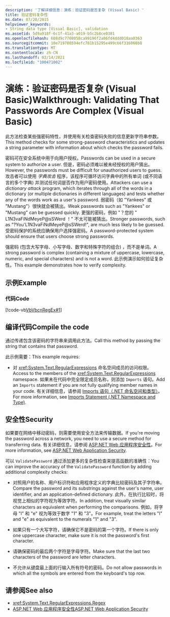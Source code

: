 ```yaml
---
description: '了解详细信息：演练：验证密码是否复杂 (Visual Basic) '
title: 验证密码复杂性
ms.date: 07/20/2015
helpviewer_keywords:
- String data type [Visual Basic], validation
ms.assetid: 5d9a918f-6c1f-41a3-a019-b5c2b8ce0381
ms.openlocfilehash: 608d9c7708058ca99196f2a06fd4ddd018aa0363
ms.sourcegitcommit: 10e719780594efc781b15295e499c66f316068b8
ms.translationtype: MT
ms.contentlocale: zh-CN
ms.lasthandoff: 02/14/2021
ms.locfileid: "100471002"
---
```

# <a name="walkthrough-validating-that-passwords-are-complex-visual-basic"></a><span data-ttu-id="3e345-103">演练：验证密码是否复杂 (Visual Basic)</span><span class="sxs-lookup"><span data-stu-id="3e345-103">Walkthrough: Validating That Passwords Are Complex (Visual Basic)</span></span>

<span data-ttu-id="3e345-104">此方法检查某些强密码特性，并使用有关检查密码失败的信息更新字符串参数。</span><span class="sxs-lookup"><span data-stu-id="3e345-104">This method checks for some strong-password characteristics and updates a string parameter with information about which checks the password fails.</span></span>  
  
 <span data-ttu-id="3e345-105">密码可在安全系统中用于向用户授权。</span><span class="sxs-lookup"><span data-stu-id="3e345-105">Passwords can be used in a secure system to authorize a user.</span></span> <span data-ttu-id="3e345-106">但是，密码必须难以被未经授权的用户猜出。</span><span class="sxs-lookup"><span data-stu-id="3e345-106">However, the passwords must be difficult for unauthorized users to guess.</span></span> <span data-ttu-id="3e345-107">攻击者可以使用 *字典攻击* 程序，该程序可循环访问字典中的所有单词 (或不同语言的多个字典) 并测试任何词是否作为用户密码使用。</span><span class="sxs-lookup"><span data-stu-id="3e345-107">Attackers can use a *dictionary attack* program, which iterates through all of the words in a dictionary (or multiple dictionaries in different languages) and tests whether any of the words work as a user's password.</span></span> <span data-ttu-id="3e345-108">弱密码（如 "Yankees" 或 "Mustang"）很快就会被猜出。</span><span class="sxs-lookup"><span data-stu-id="3e345-108">Weak passwords such as "Yankees" or "Mustang" can be guessed quickly.</span></span> <span data-ttu-id="3e345-109">更强的密码，例如 "？您的 " L1N3vaFiNdMeyeP@sSWerd ！" 不太可能被猜出。</span><span class="sxs-lookup"><span data-stu-id="3e345-109">Stronger passwords, such as "?You'L1N3vaFiNdMeyeP@sSWerd!", are much less likely to be guessed.</span></span> <span data-ttu-id="3e345-110">受密码保护的系统应确保用户选择强密码。</span><span class="sxs-lookup"><span data-stu-id="3e345-110">A password-protected system should ensure that users choose strong passwords.</span></span>  
  
 <span data-ttu-id="3e345-111">强密码 (包含大写字母、小写字母、数字和特殊字符的组合) ，而不是单词。</span><span class="sxs-lookup"><span data-stu-id="3e345-111">A strong password is complex (containing a mixture of uppercase, lowercase, numeric, and special characters) and is not a word.</span></span> <span data-ttu-id="3e345-112">此示例演示如何验证复杂性。</span><span class="sxs-lookup"><span data-stu-id="3e345-112">This example demonstrates how to verify complexity.</span></span>  
  
## <a name="example"></a><span data-ttu-id="3e345-113">示例</span><span class="sxs-lookup"><span data-stu-id="3e345-113">Example</span></span>  
  
### <a name="code"></a><span data-ttu-id="3e345-114">代码</span><span class="sxs-lookup"><span data-stu-id="3e345-114">Code</span></span>  

 [!code-vb[VbVbcnRegEx#1](~/samples/snippets/visualbasic/VS_Snippets_VBCSharp/VbVbcnRegEx/VB/Class1.vb#1)]  
  
## <a name="compile-the-code"></a><span data-ttu-id="3e345-115">编译代码</span><span class="sxs-lookup"><span data-stu-id="3e345-115">Compile the code</span></span>  

 <span data-ttu-id="3e345-116">通过传递包含该密码的字符串来调用此方法。</span><span class="sxs-lookup"><span data-stu-id="3e345-116">Call this method by passing the string that contains that password.</span></span>  
  
 <span data-ttu-id="3e345-117">此示例需要：</span><span class="sxs-lookup"><span data-stu-id="3e345-117">This example requires:</span></span>  
  
- <span data-ttu-id="3e345-118">对 <xref:System.Text.RegularExpressions> 命名空间成员的访问权限。</span><span class="sxs-lookup"><span data-stu-id="3e345-118">Access to the members of the <xref:System.Text.RegularExpressions> namespace.</span></span> <span data-ttu-id="3e345-119">如果未在代码中完全限定成员名称，则添加 `Imports` 语句。</span><span class="sxs-lookup"><span data-stu-id="3e345-119">Add an `Imports` statement if you are not fully qualifying member names in your code.</span></span> <span data-ttu-id="3e345-120">有关详细信息，请参阅 [Imports 语句（.NET 命名空间和类型）](../../../language-reference/statements/imports-statement-net-namespace-and-type.md)。</span><span class="sxs-lookup"><span data-stu-id="3e345-120">For more information, see [Imports Statement (.NET Namespace and Type)](../../../language-reference/statements/imports-statement-net-namespace-and-type.md).</span></span>  
  
## <a name="security"></a><span data-ttu-id="3e345-121">安全性</span><span class="sxs-lookup"><span data-stu-id="3e345-121">Security</span></span>  

 <span data-ttu-id="3e345-122">如果要在网络中移动密码，则需要使用安全方法来传输数据。</span><span class="sxs-lookup"><span data-stu-id="3e345-122">If you're moving the password across a network, you need to use a secure method for transferring data.</span></span> <span data-ttu-id="3e345-123">有关详细信息，请参阅 [ASP.NET Web 应用程序安全性](/previous-versions/aspnet/330a99hc(v=vs.100))。</span><span class="sxs-lookup"><span data-stu-id="3e345-123">For more information, see [ASP.NET Web Application Security](/previous-versions/aspnet/330a99hc(v=vs.100)).</span></span>
  
 <span data-ttu-id="3e345-124">可以 `ValidatePassword` 通过添加更多的复杂性检查来提高函数的准确性：</span><span class="sxs-lookup"><span data-stu-id="3e345-124">You can improve the accuracy of the `ValidatePassword` function by adding additional complexity checks:</span></span>  
  
- <span data-ttu-id="3e345-125">对照用户的名称、用户标识符和应用程序定义的字典比较密码及其子字符串。</span><span class="sxs-lookup"><span data-stu-id="3e345-125">Compare the password and its substrings against the user's name, user identifier, and an application-defined dictionary.</span></span> <span data-ttu-id="3e345-126">此外，在执行比较时，将视觉上相似的字符视为等效字符。</span><span class="sxs-lookup"><span data-stu-id="3e345-126">In addition, treat visually similar characters as equivalent when performing the comparisons.</span></span> <span data-ttu-id="3e345-127">例如，将字母 "l" 和 "e" 视为等效于数字 "1" 和 "3"。</span><span class="sxs-lookup"><span data-stu-id="3e345-127">For example, treat the letters "l" and "e" as equivalent to the numerals "1" and "3".</span></span>  
  
- <span data-ttu-id="3e345-128">如果只有一个大写字符，请确保它不是密码的第一个字符。</span><span class="sxs-lookup"><span data-stu-id="3e345-128">If there is only one uppercase character, make sure it is not the password's first character.</span></span>  
  
- <span data-ttu-id="3e345-129">请确保密码的最后两个字符是字母字符。</span><span class="sxs-lookup"><span data-stu-id="3e345-129">Make sure that the last two characters of the password are letter characters.</span></span>  
  
- <span data-ttu-id="3e345-130">不允许从键盘最上面的行输入所有符号的密码。</span><span class="sxs-lookup"><span data-stu-id="3e345-130">Do not allow passwords in which all the symbols are entered from the keyboard's top row.</span></span>  
  
## <a name="see-also"></a><span data-ttu-id="3e345-131">请参阅</span><span class="sxs-lookup"><span data-stu-id="3e345-131">See also</span></span>

- <xref:System.Text.RegularExpressions.Regex>
- <span data-ttu-id="3e345-132">[ASP.NET Web 应用程序安全性](/previous-versions/aspnet/330a99hc(v=vs.100))</span><span class="sxs-lookup"><span data-stu-id="3e345-132">[ASP.NET Web Application Security](/previous-versions/aspnet/330a99hc(v=vs.100))</span></span>
